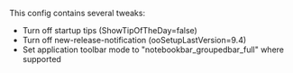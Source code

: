 This config contains several tweaks:

- Turn off startup tips (ShowTipOfTheDay=false)
- Turn off new-release-notification (ooSetupLastVersion=9.4)
- Set application toolbar mode to "notebookbar_groupedbar_full" where supported
